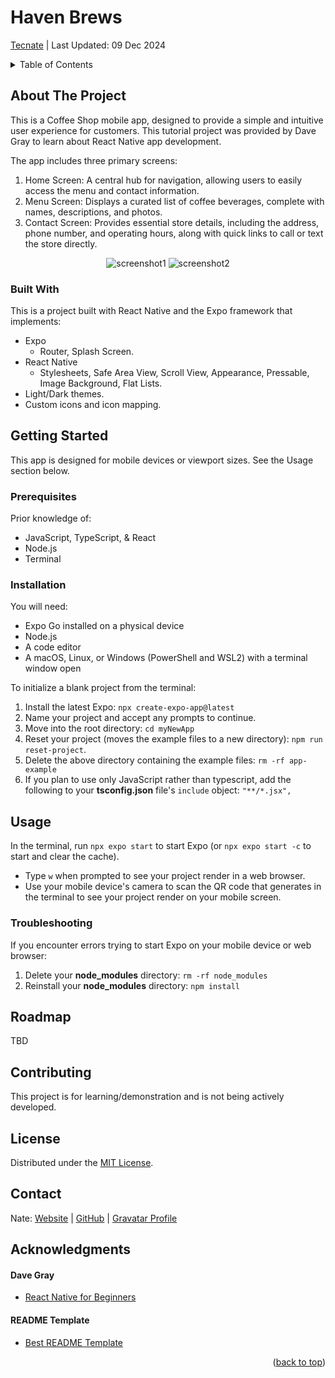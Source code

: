 <a id="readme-top"></a>

# Haven Brews

<a href="https://tecnate.dev" target="_blank" rel="author">Tecnate</a> | Last Updated: 09 Dec 2024

<!-- TABLE OF CONTENTS -->
<details>
  <summary>Table of Contents</summary>
  <ol>
    <li>
      <a href="#about-the-project">About The Project</a>
      <ul>
        <li><a href="#built-with">Built With</a></li>
      </ul>
    </li>
    <li>
      <a href="#getting-started">Getting Started</a>
      <ul>
        <li><a href="#prerequisites">Prerequisites</a></li>
        <li><a href="#installation">Installation</a></li>
      </ul>
    </li>
    <li><a href="#usage">Usage</a></li>
    <li><a href="#roadmap">Roadmap</a></li>
    <li><a href="#contributing">Contributing</a></li>
    <li><a href="#license">License</a></li>
    <li><a href="#contact">Contact</a></li>
    <li><a href="#acknowledgments">Acknowledgments</a></li>
  </ol>
</details>

<!-- ABOUT THE PROJECT -->

## About The Project

This is a Coffee Shop mobile app, designed to provide a simple and intuitive user experience for customers. This tutorial project was provided by Dave Gray to learn about React Native app development.

The app includes three primary screens:

1. Home Screen: A central hub for navigation, allowing users to easily access the menu and contact information.
2. Menu Screen: Displays a curated list of coffee beverages, complete with names, descriptions, and photos.
3. Contact Screen: Provides essential store details, including the address, phone number, and operating hours, along with quick links to call or text the store directly.

<div align="center">

![screenshot1](screenshots/screenshot1.png "home")
![screenshot2](screenshots/screenshot2.png "menu")

</div>

### Built With

This is a project built with React Native and the Expo framework that implements:

-   Expo
    -   Router, Splash Screen.
-   React Native
    -   Stylesheets, Safe Area View, Scroll View, Appearance, Pressable, Image Background, Flat Lists.
-   Light/Dark themes.
-   Custom icons and icon mapping.

<!-- GETTING STARTED -->

## Getting Started

This app is designed for mobile devices or viewport sizes. See the Usage section below.

### Prerequisites

Prior knowledge of:

-   JavaScript, TypeScript, & React
-   Node.js
-   Terminal

### Installation

You will need:

-   Expo Go installed on a physical device
-   Node.js
-   A code editor
-   A macOS, Linux, or Windows (PowerShell and WSL2) with a terminal window open

To initialize a blank project from the terminal:

1. Install the latest Expo: `npx create-expo-app@latest`
2. Name your project and accept any prompts to continue.
3. Move into the root directory: `cd myNewApp`
4. Reset your project (moves the example files to a new directory): `npm run reset-project`.
5. Delete the above directory containing the example files: `rm -rf app-example`
6. If you plan to use only JavaScript rather than typescript, add the following to your **tsconfig.json** file's `include` object: `"**/*.jsx",`

<!-- USAGE EXAMPLES -->

## Usage

In the terminal, run `npx expo start` to start Expo (or `npx expo start -c` to start and clear the cache).

-   Type `w` when prompted to see your project render in a web browser.
-   Use your mobile device's camera to scan the QR code that generates in the terminal to see your project render on your mobile screen.

### Troubleshooting

If you encounter errors trying to start Expo on your mobile device or web browser:

1. Delete your **node_modules** directory: `rm -rf node_modules`
2. Reinstall your **node_modules** directory: `npm install`

<!-- ROADMAP -->

## Roadmap

TBD

<!-- CONTRIBUTING -->

## Contributing

This project is for learning/demonstration and is not being actively developed.

<!-- LICENSE -->

## License

Distributed under the [MIT License](https://choosealicense.com/licenses/mit/).

<!-- CONTACT -->

## Contact

Nate: [Website](https://tecnate.dev/) | [GitHub](https://github.com/nvsmith) | [Gravatar Profile](https://gravatar.com/nvsmith435)

<!-- ACKNOWLEDGMENTS -->

## Acknowledgments

#### Dave Gray

-   [React Native for Beginners](https://youtube.com/playlist?list=PL0Zuz27SZ-6OH3xackTS2KLcnmxx5wW7c&si=Hyvi2omsg2536uvf)

#### README Template

-   [Best README Template](https://github.com/othneildrew/Best-README-Template/tree/master)

<p align="right">(<a href="#readme-top">back to top</a>)</p>
